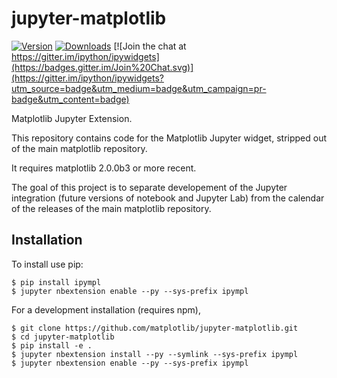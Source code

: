 jupyter-matplotlib
==================

[![Version](https://img.shields.io/pypi/v/ipympl.svg)](https://pypi.python.org/pypi/ipympl)
[![Downloads](https://img.shields.io/pypi/dm/ipympl.svg)](https://pypi.python.org/pypi/ipympl)
[![Join the chat at https://gitter.im/ipython/ipywidgets](https://badges.gitter.im/Join%20Chat.svg)](https://gitter.im/ipython/ipywidgets?utm_source=badge&utm_medium=badge&utm_campaign=pr-badge&utm_content=badge)

Matplotlib Jupyter Extension.

This repository contains code for the Matplotlib Jupyter widget, stripped out
of the main matplotlib repository.

It requires matplotlib 2.0.0b3 or more recent.

The goal of this project is to separate developement of the Jupyter integration
(future versions of notebook and Jupyter Lab) from the calendar of the releases
of the main matplotlib repository.

Installation
------------

To install use pip:

    $ pip install ipympl
    $ jupyter nbextension enable --py --sys-prefix ipympl


For a development installation (requires npm),

    $ git clone https://github.com/matplotlib/jupyter-matplotlib.git
    $ cd jupyter-matplotlib
    $ pip install -e .
    $ jupyter nbextension install --py --symlink --sys-prefix ipympl
    $ jupyter nbextension enable --py --sys-prefix ipympl
